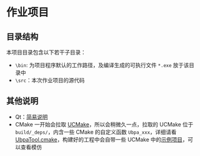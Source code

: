 # 作业项目

## 目录结构

本项目目录包含以下若干子目录：

- `\bin`: 为项目程序默认的工作路径，及编译生成的可执行文件 `*.exe` 放于该目录中
- `\src`：本次作业项目的源代码

## 其他说明

- Qt：[简易说明](../../../Softwares/Qt.md) 
- CMake 一开始会拉取 [UCMake](https://github.com/Ubpa/UCMake)，所以会稍微久一点，拉取的 UCMake 位于 `build/_deps/`，内含一些 CMake 的自定义函数 `Ubpa_xxx`，详细请看 [UbpaTool.cmake](https://github.com/Ubpa/UCMake/blob/master/cmake/UbpaTool.cmake)，构建好的工程中会自带一些 UCMake 中的[示例项目](https://github.com/Ubpa/UCMake/tree/master/src)，可以查看模仿

